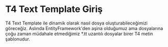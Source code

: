  # T4 Text Template Giriş
 T4 Text Template ile dinamik olarak nasıl dosya oluşturabileceğimizi göreceğiz. Aslında EntityFramework'den aşina olduğumuz ama dosyalarına çoğu zaman müdahale etmediğimiz *.tt uzantılı dosyalar birer T4 metin şablonudur.
